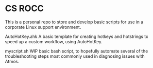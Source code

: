 CS ROCC
======

This is a personal repo to store and develop basic scripts for use in a corporate Linux support environment.

AutoHotKey.ahk
	A basic template for creating hotkeys and hotstrings to speed up a custom workflow, using AutoHotKey.
	
myscript.sh
	WIP basic bash script, to hopefully automate several of the troubleshooting steps most commonly used in diagnosing issues with Atmos.